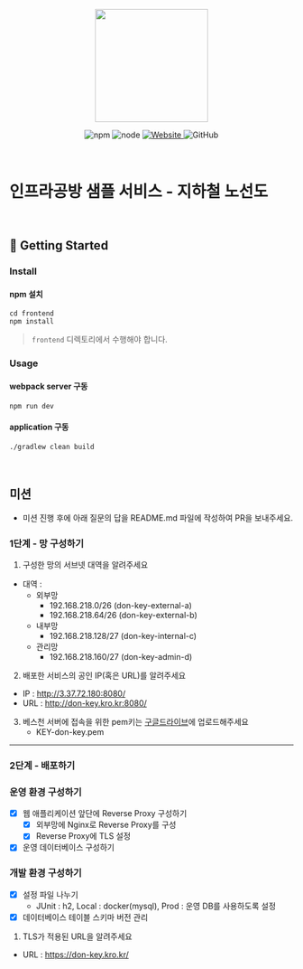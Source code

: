 <p align="center">
    <img width="200px;" src="https://raw.githubusercontent.com/woowacourse/atdd-subway-admin-frontend/master/images/main_logo.png"/>
</p>
<p align="center">
  <img alt="npm" src="https://img.shields.io/badge/npm-%3E%3D%205.5.0-blue">
  <img alt="node" src="https://img.shields.io/badge/node-%3E%3D%209.3.0-blue">
  <a href="https://edu.nextstep.camp/c/R89PYi5H" alt="nextstep atdd">
    <img alt="Website" src="https://img.shields.io/website?url=https%3A%2F%2Fedu.nextstep.camp%2Fc%2FR89PYi5H">
  </a>
  <img alt="GitHub" src="https://img.shields.io/github/license/next-step/atdd-subway-service">
</p>

<br>

# 인프라공방 샘플 서비스 - 지하철 노선도

<br>

## 🚀 Getting Started

### Install

#### npm 설치

```
cd frontend
npm install
```

> `frontend` 디렉토리에서 수행해야 합니다.

### Usage

#### webpack server 구동

```
npm run dev
```

#### application 구동

```
./gradlew clean build
```

<br>

## 미션

* 미션 진행 후에 아래 질문의 답을 README.md 파일에 작성하여 PR을 보내주세요.

### 1단계 - 망 구성하기
1. 구성한 망의 서브넷 대역을 알려주세요

- 대역 :
  - 외부망
    - 192.168.218.0/26 (don-key-external-a)
    - 192.168.218.64/26 (don-key-external-b)
  - 내부망
    - 192.168.218.128/27 (don-key-internal-c)
  - 관리망
    - 192.168.218.160/27 (don-key-admin-d)


2. 배포한 서비스의 공인 IP(혹은 URL)를 알려주세요

- IP : http://3.37.72.180:8080/
- URL : http://don-key.kro.kr:8080/

3. 베스천 서버에 접속을 위한 pem키는 [구글드라이브](https://drive.google.com/drive/folders/1dZiCUwNeH1LMglp8dyTqqsL1b2yBnzd1?usp=sharing)에
   업로드해주세요
   - KEY-don-key.pem 
---

### 2단계 - 배포하기

### 운영 환경 구성하기
- [X] 웹 애플리케이션 앞단에 Reverse Proxy 구성하기
  - [X] 외부망에 Nginx로 Reverse Proxy를 구성
  - [X] Reverse Proxy에 TLS 설정
- [X] 운영 데이터베이스 구성하기

### 개발 환경 구성하기
- [X] 설정 파일 나누기
  * JUnit : h2, Local : docker(mysql), Prod : 운영 DB를 사용하도록 설정
- [X] 데이터베이스 테이블 스키마 버전 관리

1. TLS가 적용된 URL을 알려주세요

- URL : https://don-key.kro.kr/

